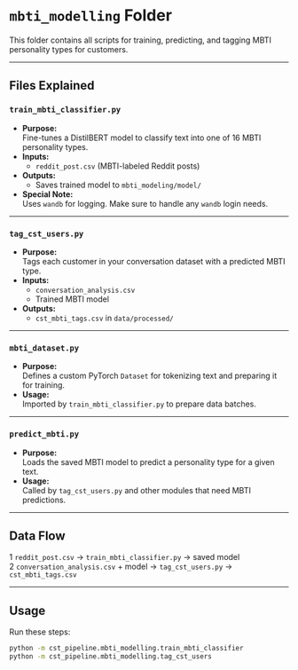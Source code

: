 # `mbti_modelling` Folder

This folder contains all scripts for training, predicting, and tagging MBTI personality types for customers.

---

## Files Explained

### `train_mbti_classifier.py`
- **Purpose:**  
  Fine-tunes a DistilBERT model to classify text into one of 16 MBTI personality types.
- **Inputs:**  
  - `reddit_post.csv` (MBTI-labeled Reddit posts)
- **Outputs:**  
  - Saves trained model to `mbti_modeling/model/`
- **Special Note:**  
  Uses `wandb` for logging. Make sure to handle any `wandb` login needs.

---

### `tag_cst_users.py`
- **Purpose:**  
  Tags each customer in your conversation dataset with a predicted MBTI type.
- **Inputs:**  
  - `conversation_analysis.csv`
  - Trained MBTI model
- **Outputs:**  
  - `cst_mbti_tags.csv` in `data/processed/`

---

### `mbti_dataset.py`
- **Purpose:**  
  Defines a custom PyTorch `Dataset` for tokenizing text and preparing it for training.
- **Usage:**  
  Imported by `train_mbti_classifier.py` to prepare data batches.

---

### `predict_mbti.py`
- **Purpose:**  
  Loads the saved MBTI model to predict a personality type for a given text.
- **Usage:**  
  Called by `tag_cst_users.py` and other modules that need MBTI predictions.

---

## Data Flow

1️ `reddit_post.csv` → `train_mbti_classifier.py` → saved model  
2️ `conversation_analysis.csv` + model → `tag_cst_users.py` → `cst_mbti_tags.csv`

---

## Usage

Run these steps:
```bash
python -m cst_pipeline.mbti_modelling.train_mbti_classifier
python -m cst_pipeline.mbti_modelling.tag_cst_users
